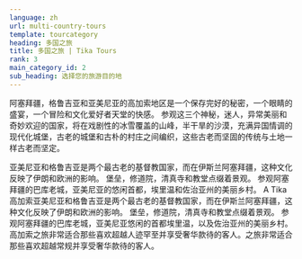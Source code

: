 ```yaml
---
language: zh
url: multi-country-tours
template: tourcategory
heading: 多国之旅
title: 多国之旅 | Tika Tours
rank: 3
main_category_id: 2
sub_heading: 选择您的旅游目的地
---
```

<div class="row content-row"><!-- 1505 (0)-->

</div>

<div class="row content-row"><!-- 1506 (3)-->
<div class="col-xs-12 col-sm-6 col-md-6"><!-- 2006 -->

阿塞拜疆，格鲁吉亚和亚美尼亚的高加索地区是一个保存完好的秘密，一个眼睛的盛宴，一个冒险和文化爱好者天堂的快感。 参观这三个神秘，迷人，异常美丽和奇妙欢迎的国家，将在戏剧性的冰雪覆盖的山峰，半干旱的沙漠，充满异国情调的现代化城堡，古老的城堡和古朴的村庄之间编织，这些古老而坚固的传统与土地一样古老而坚定。

</div>

<div class="col-xs-12 col-sm-6 col-md-6"><!-- 2007 -->

亚美尼亚和格鲁吉亚是两个最古老的基督教国家，而在伊斯兰阿塞拜疆，这种文化反映了伊朗和欧洲的影响。 堡垒，修道院，清真寺和教堂点缀着景观。 参观阿塞拜疆的巴库老城，亚美尼亚的悠闲首都，埃里温和佐治亚州的美丽乡村。
A Tika 高加索亚美尼亚和格鲁吉亚是两个最古老的基督教国家，而在伊斯兰阿塞拜疆，这种文化反映了伊朗和欧洲的影响。 堡垒，修道院，清真寺和教堂点缀着景观。 参观阿塞拜疆的巴库老城，亚美尼亚悠闲的首都埃里温，以及佐治亚州的美丽乡村。
高加索之旅非常适合那些喜欢超越人迹罕至并享受奢华款待的客人。之旅非常适合那些喜欢超越常规并享受奢华款待的客人。

</div>

</div>
